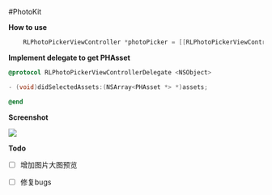 #PhotoKit

**How to use**

```objective-c
    RLPhotoPickerViewController *photoPicker = [[RLPhotoPickerViewController alloc]initWithNibName:NSStringFromClass([RLPhotoPickerViewController class]) bundle:[NSBundle mainBundle]];
```

**Implement delegate to get PHAsset**

```objective-c
@protocol RLPhotoPickerViewControllerDelegate <NSObject>

- (void)didSelectedAssets:(NSArray<PHAsset *> *)assets;

@end
```

**Screenshot**

![](https://media.giphy.com/media/3oKIPaJ0Zw8neiTnhu/source.gif)

**Todo**

* [ ] 增加图片大图预览
* [ ] 修复bugs



